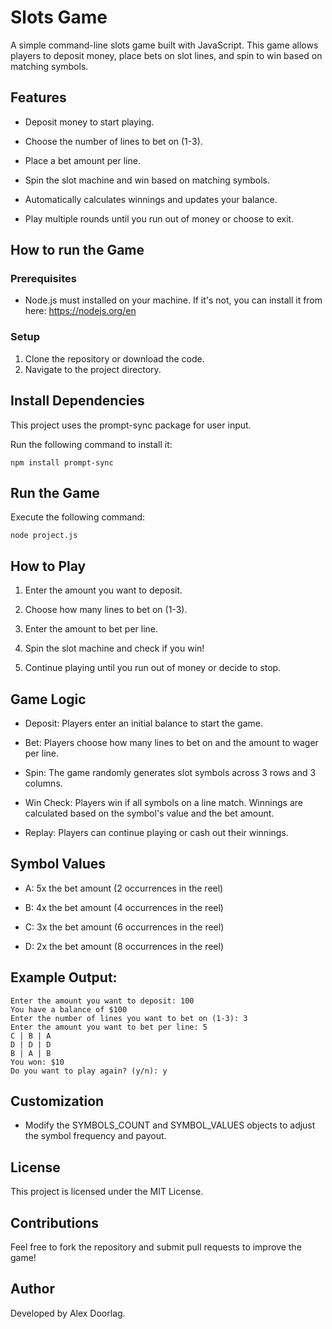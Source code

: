
# Slots Game

A simple command-line slots game built with JavaScript. This game allows players to deposit money, place bets on slot lines, and spin to win based on matching symbols.

## Features

- Deposit money to start playing.

- Choose the number of lines to bet on (1-3).

- Place a bet amount per line.

- Spin the slot machine and win based on matching symbols.

- Automatically calculates winnings and updates your balance.

- Play multiple rounds until you run out of money or choose to exit.

## How to run the Game

### Prerequisites

- Node.js must installed on your machine. If it's not, you can install it from here: https://nodejs.org/en

### Setup
    
1. Clone the repository or download the code.
2. Navigate to the project directory.

## Install Dependencies

This project uses the prompt-sync package for user input.

Run the following command to install it:

    npm install prompt-sync

## Run the Game

Execute the following command:

    node project.js
    
## How to Play

1. Enter the amount you want to deposit.

2. Choose how many lines to bet on (1-3).

3. Enter the amount to bet per line.

4. Spin the slot machine and check if you win!

5. Continue playing until you run out of money or decide to stop.

## Game Logic

- Deposit: Players enter an initial balance to start the game.

- Bet: Players choose how many lines to bet on and the amount to wager per line.

- Spin: The game randomly generates slot symbols across 3 rows and 3 columns.

- Win Check: Players win if all symbols on a line match. Winnings are calculated based on the symbol's value and the bet amount.

- Replay: Players can continue playing or cash out their winnings.

## Symbol Values

- A: 5x the bet amount (2 occurrences in the reel)

- B: 4x the bet amount (4 occurrences in the reel)

- C: 3x the bet amount (6 occurrences in the reel)

- D: 2x the bet amount (8 occurrences in the reel)

## Example Output:

    Enter the amount you want to deposit: 100
    You have a balance of $100
    Enter the number of lines you want to bet on (1-3): 3
    Enter the amount you want to bet per line: 5
    C | B | A
    D | D | D
    B | A | B
    You won: $10
    Do you want to play again? (y/n): y

## Customization

- Modify the SYMBOLS_COUNT and SYMBOL_VALUES objects to adjust the symbol frequency and payout.

## License

This project is licensed under the MIT License.

## Contributions

Feel free to fork the repository and submit pull requests to improve the game!

## Author

Developed by Alex Doorlag.



